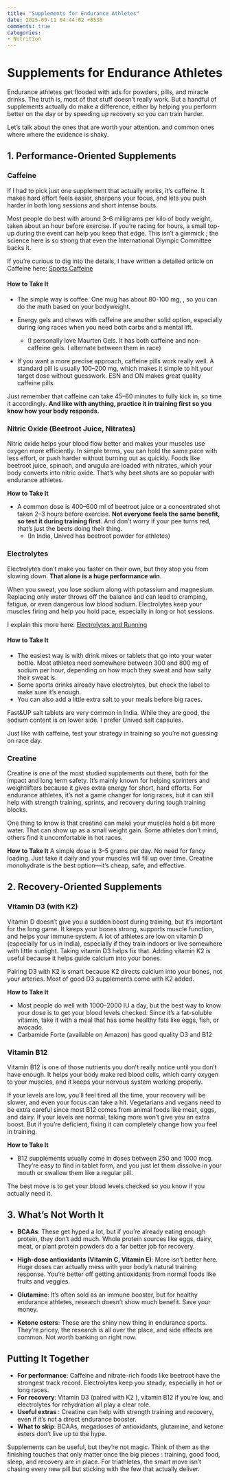 ```yaml
---
title: "Supplements for Endurance Athletes"
date: 2025-09-11 04:44:02 +0530
comments: true
categories: 
- Nutrition
---
```

# Supplements for Endurance Athletes

Endurance athletes get flooded with ads for powders, pills, and miracle drinks. The truth is, most of that stuff doesn’t really work. But a handful of supplements actually do make a difference, either by helping you perform better on the day or by speeding up recovery so you can train harder.

Let’s talk about the ones that are worth your attention. and common ones where where the evidence is shaky.



## 1. Performance-Oriented Supplements

### Caffeine

If I had to pick just one supplement that actually works, it’s caffeine. It makes hard effort feels easier, sharpens your focus, and lets you push harder in both long sessions and short intense bouts. 

Most people do best with around 3–6 milligrams per kilo of body weight, taken about an hour before exercise. If you’re racing for hours, a small top-up during the event can help you keep that edge. This isn’t a gimmick ; the science here is so strong that even the International Olympic Committee backs it.

If you’re curious to dig into the details, I have written a detailed article on Caffeine here: [Sports Caffeine](https://rishisareen.com/blog/nutrition/Sports-Caffeine.html)

#### How to Take It

* The simple way is coffee. One mug has about 80-100 mg, , so you can do the math based on your bodyweight. 

* Energy gels and chews with caffeine are another solid option, especially during long races when you need both carbs and a mental lift. 

  * (I personally love Maurten Gels. It has both caffeine and non-caffeine gels. I alternate between them in race)

* If you want a more precise approach, caffeine pills work really well. A standard pill is usually 100–200 mg, which makes it simple to hit your target dose without guesswork. ESN and ON makes great quality caffeine pills. 

Just remember that caffeine can take 45–60 minutes to fully kick in, so time it accordingly. **And like with anything, practice it in training first so you know how your body responds.**

### Nitric Oxide (Beetroot Juice, Nitrates)

Nitric oxide helps your blood flow better and makes your muscles use oxygen more efficiently. In simple terms, you can hold the same pace with less effort, or push harder without burning out as quickly. Foods like beetroot juice, spinach, and arugula are loaded with nitrates, which your body converts into nitric oxide. That’s why beet shots are so popular with endurance athletes.

**How to Take It**

* A common dose is 400–600 ml of beetroot juice or a concentrated shot taken 2–3 hours before exercise. **Not everyone feels the same benefit, so test it during training first**. And don’t worry if your pee turns red, that’s just the beets doing their thing.
  * (In India, Unived has beetroot powder for athletes)

### Electrolytes

Electrolytes don’t make you faster on their own, but they stop you from slowing down. **That alone is a huge performance win**.

When you sweat, you lose sodium along with potassium and magnesium.  Replacing only water throws off the balance and can lead to cramping, fatigue, or even dangerous low blood sodium. Electrolytes keep your muscles firing and help you hold pace, especially in long or hot sessions.

I explain this more here: [Electrolytes and Running](https://rishisareen.com/blog/nutrition/dehydration-running.html)

#### How to Take It

* The easiest way is with drink mixes or tablets that go into your water bottle. Most athletes need somewhere between 300 and 800 mg of sodium per hour, depending on how much they sweat and how salty their sweat is. 
* Some sports drinks already have electrolytes, but check the label to make sure it’s enough. 
* You can also add a little extra salt to your meals before big races.

Fast&UP salt tablets are very common in India. While they are good, the sodium content is on lower side. I prefer Unived salt capsules. 

Just like with caffeine, test your strategy in training so you’re not guessing on race day.

### Creatine

Creatine is one of the most studied supplements out there, both for the impact and long term safety. It’s mainly known for helping sprinters and weightlifters because it gives extra energy for short, hard efforts. For endurance athletes, it’s not a game changer for long races, but it can still help with strength training, sprints, and recovery during tough training blocks.

One thing to know is that creatine can make your muscles hold a bit more water. That can show up as a small weight gain. Some athletes don’t mind, others find it uncomfortable in hot races.

**How to Take It**
 A simple dose is 3–5 grams per day. No need for fancy loading. Just take it daily and your muscles will fill up over time. Creatine monohydrate is the best option—it’s cheap, safe, and effective.



## 2. Recovery-Oriented Supplements

### Vitamin D3 (with K2)

Vitamin D doesn’t give you a sudden boost during training, but it’s important for the long game. It keeps your bones strong, supports muscle function, and helps your immune system. A lot of athletes are low on vitamin D (especially for us in India), especially if they train indoors or live somewhere with little sunlight. Taking vitamin D3 helps fix that. Adding vitamin K2 is useful because it helps guide calcium into your bones.

Pairing D3 with K2 is smart because K2 directs calcium into your bones, not your arteries. Most of good D3 supplements come with K2 added.

**How to Take It**

* Most people do well with 1000–2000 IU  a day, but the best way to know your dose is to get your blood levels checked. Since it’s a fat-soluble vitamin, take it with a meal that has some healthy fats like eggs, fish, or avocado.
* Carbamide Forte (available on Amazon) has good quality D3 and B12

### Vitamin B12

Vitamin B12 is one of those nutrients you don’t really notice until you don’t have enough. It helps your body make red blood cells, which carry oxygen to your muscles, and it keeps your nervous system working properly. 

If your levels are low, you’ll feel tired all the time, your recovery will be slower, and even your focus can take a hit. Vegetarians and vegans need to be extra careful since most B12 comes from animal foods like meat, eggs, and dairy. If your levels are normal, taking more won’t give you an extra boost. But if you’re deficient, fixing it can completely change how you feel in training.

**How to Take It**

* B12 supplements usually come in doses between 250 and 1000 mcg. They’re easy to find in tablet form, and you just let them dissolve in your mouth or swallow them like a regular pill. 

The best move is to get your blood levels checked so you know if you actually need it.



## 3. What’s Not Worth It

- **BCAAs**: These get hyped a lot, but if you’re already eating enough protein, they don’t add much. Whole protein sources like eggs, dairy, meat, or plant protein powders do a far better job for recovery.

- **High-dose antioxidants (Vitamin C, Vitamin E)**: More isn’t better here. Huge doses can actually mess with your body’s natural training response. You’re better off getting antioxidants from normal foods like fruits and veggies.

- **Glutamine**: It’s often sold as an immune booster, but for healthy endurance athletes, research doesn’t show much benefit. Save your money.

- **Ketone esters**: These are the shiny new thing in endurance sports. They’re pricey, the research is all over the place, and side effects are common. Not worth banking on right now.

  

## Putting It Together

- **For performance**: Caffeine and nitrate-rich foods like beetroot have the strongest track record. Electrolytes keep you steady, especially in hot or long races.
-  **For recovery**: Vitamin D3 (paired with K2 ), vitamin B12 if you’re low, and electrolytes for rehydration all play a clear role.
-  **Useful extras** : Creatine can help with strength training and recovery, even if it’s not a direct endurance booster.
-  **What to skip**: BCAAs, megadoses of antioxidants, glutamine, and ketone esters don’t live up to the hype.

Supplements can be useful, but they’re not magic. Think of them as the finishing touches that only matter once the big pieces : training, good food, sleep, and recovery are in place. For triathletes, the smart move isn’t chasing every new pill but sticking with the few that actually deliver.
